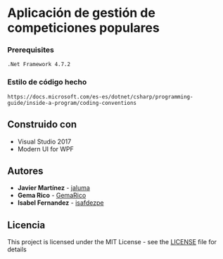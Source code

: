# Aplicación de gestión de competiciones populares

### Prerequisites

```
.Net Framework 4.7.2
```

### Estilo de código hecho

```
https://docs.microsoft.com/es-es/dotnet/csharp/programming-guide/inside-a-program/coding-conventions
```

## Construido con

* Visual Studio 2017
* Modern UI for WPF

## Autores

* **Javier Martínez** - [jaluma](https://github.com/jaluma)
* **Gema Rico** - [GemaRico](https://github.com/gemarico)
* **Isabel Fernandez** - [isafdezpe](https://github.com/isafdezpe)

## Licencia

This project is licensed under the MIT License - see the [LICENSE](LICENSE) file for details
